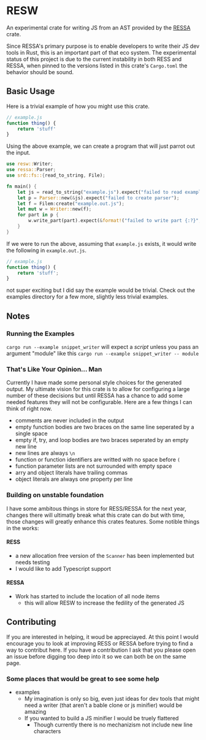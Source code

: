 # RESW
An experimental crate for writing JS from an AST provided by the [RESSA](https://github.com/freemasen/ressa) crate.

Since RESSA's primary purpose is to enable developers to write their JS dev tools in Rust, this is an important part of that eco system. The experimental status of this project is due to the current instability in both RESS and RESSA, when pinned to the versions listed in this crate's `Cargo.toml` the behavior should be sound.

## Basic Usage

Here is a trivial example of how you might use this crate.

```js
// example.js
function thing() {
    return 'stuff'
}

```

Using the above example, we can create a program that will just parrot out the input.

```rust
use resw::Writer;
use ressa::Parser;
use srd::fs::{read_to_string, File);

fn main() {
    let js = read_to_string("example.js").expect("failed to read example.js");
    let p = Parser::new(&js).expect("failed to create parser");
    let f = Filem:create("example.out.js");
    let mut w = Writer::new(f);
    for part in p {
        w.write_part(part).expect(&format!("failed to write part {:?}", part));
    }
}
```

If we were to run the above, assuming that `example.js` exists, it would write the following in `example.out.js`.

```js
// example.js
function thing() {
    return 'stuff';
}

```

not super exciting but I did say the example would be trivial. Check out the examples directory for a few more, slightly less trivial examples.

## Notes
### Running the Examples
`cargo run --example snippet_writer` will expect a _script_ unless you pass an argument "module" like this `cargo run --example snippet_writer -- module`

### That's Like Your Opinion... Man
Currently I have made some personal style choices for the generated output. My ultimate vision for this crate is to allow for configuring a large number of these decisions but until RESSA has a chance to add some needed features they will not be configurable. Here are a few things I can think of right now.

- comments are never included in the output
- empty function bodies are two braces on the same line seperated by a single space
- empty if, try, and loop bodies are two braces seperated by an empty new line
- new lines are always `\n`
- function or function identifiers are writted with no space before `(`
- function parameter lists are not surrounded with empty space
- arry and object literals have trailing commas
- object literals are always one property per line

### Building on unstable foundation
I have some ambitous things in store for RESS/RESSA for the next year, changes there will ultimatly break what this crate can do but with time, those changes will greatly enhance this crates features. Some notible things in the works:

#### RESS
- a new allocation free version of the `Scanner` has been implemented but needs testing
- I would like to add Typescript support

#### RESSA 
- Work has started to include the location of all node items
  - this will allow RESW to increase the fedility of the generated JS

## Contributing
If you are interested in helping, it woud be appreciayed. At this point I would encourage you to look at improving RESS or RESSA before trying to find a way to contribut here. If you have a contribution I ask that you please open an issue before digging too deep into it so we can both be on the same page. 

### Some places that would be great to see some help
- examples
  - My imagination is only so big, even just ideas for dev tools that might need a writer (that aren't a bable clone or js minifier) would be amazing
  - If you wanted to build a JS minifier I would be truely flattered
    - Though currently there is no mechanizism not include new line characters


